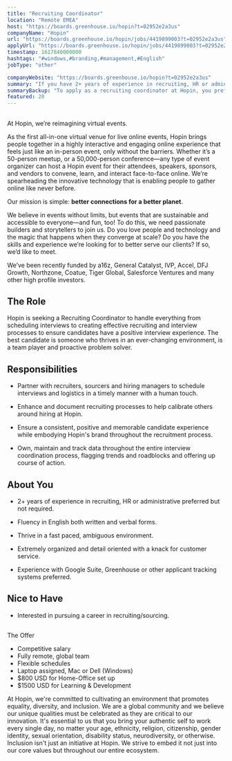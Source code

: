 ```yaml
---
title: "Recruiting Coordinator"
location: "Remote EMEA"
host: "https://boards.greenhouse.io/hopin?t=02952e2a3us"
companyName: "Hopin"
url: "https://boards.greenhouse.io/hopin/jobs/4419899003?t=02952e2a3us"
applyUrl: "https://boards.greenhouse.io/hopin/jobs/4419899003?t=02952e2a3us#app"
timestamp: 1617840000000
hashtags: "#windows,#branding,#management,#English"
jobType: "other"

companyWebsite: "https://boards.greenhouse.io/hopin?t=02952e2a3us"
summary: "If you have 2+ years of experience in recruiting, HR or administrative preferred but not required, Hopin has a job opening for a recruiting coordinator"
summaryBackup: "To apply as a recruiting coordinator at Hopin, you preferably need to have some knowledge of: #windows, #branding, #management."
featured: 20
---
```


## 

At Hopin, we’re reimagining virtual events.

As the first all-in-one virtual venue for live online events, Hopin brings people together in a highly interactive and engaging online experience that feels just like an in-person event, only without the barriers. Whether it’s a 50-person meetup, or a 50,000-person conference—any type of event organizer can host a Hopin event for their attendees, speakers, sponsors, and vendors to convene, learn, and interact face-to-face online. We’re spearheading the innovative technology that is enabling people to gather online like never before.

Our mission is simple: **better connections for a better planet**. 

We believe in events without limits, but events that are sustainable and accessible to everyone—and fun, too! To do this, we need passionate builders and storytellers to join us. Do you love people and technology and the magic that happens when they converge at scale? Do you have the skills and experience we’re looking for to better serve our clients? If so, we’d like to meet.

We’ve been recently funded by a16z, General Catalyst, IVP, Accel, DFJ Growth, Northzone, Coatue, Tiger Global, Salesforce Ventures and many other high profile investors.

## The Role

Hopin is seeking a Recruiting Coordinator to handle everything from scheduling interviews to creating effective recruiting and interview processes to ensure candidates have a positive interview experience. The best candidate is someone who thrives in an ever-changing environment, is a team player and proactive problem solver.

## Responsibilities

*   Partner with recruiters, sourcers and hiring managers to schedule interviews and logistics in a timely manner with a human touch.

*   Enhance and document recruiting processes to help calibrate others around hiring at Hopin.
*   Ensure a consistent, positive and memorable candidate experience while embodying Hopin's brand throughout the recruitment process.
*   Own, maintain and track data throughout the entire interview coordination process, flagging trends and roadblocks and offering up course of action.

## About You

*   2+ years of experience in recruiting, HR or administrative preferred but not required.

*   Fluency in English both written and verbal forms. 

*   Thrive in a fast paced, ambiguous environment.
*   Extremely organized and detail oriented with a knack for customer service.
*   Experience with Google Suite, Greenhouse or other applicant tracking systems preferred.

## Nice to Have

*   Interested in pursuing a career in recruiting/sourcing.

## 

The Offer

*   Competitive salary
*   Fully remote, global team
*   Flexible schedules
*   Laptop assigned, Mac or Dell (Windows)
*   $800 USD for Home-Office set up
*   $1500 USD for Learning & Development

At Hopin, we're committed to cultivating an environment that promotes equality, diversity, and inclusion. We are a global community and we believe our unique qualities must be celebrated as they are critical to our innovation. It's essential to us that you bring your authentic self to work every single day, no matter your age, ethnicity, religion, citizenship, gender identity, sexual orientation, disability status, neurodiversity, or otherwise. Inclusion isn't just an initiative at Hopin. We strive to embed it not just into our core values but throughout our entire ecosystem.
